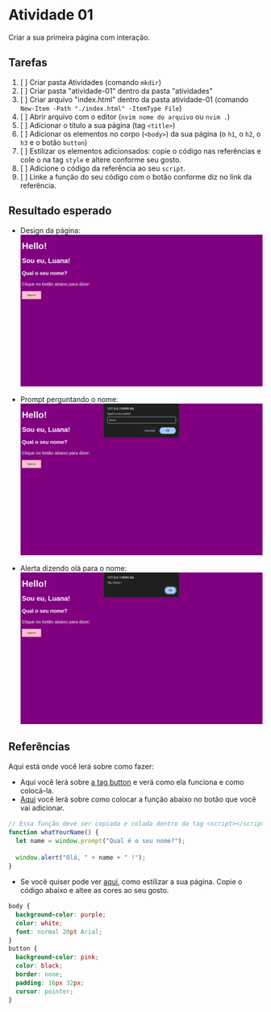 # Atividade 01

Criar a sua primeira página com interação.

## Tarefas

1. [ ] Criar pasta Atividades (comando `mkdir`)
2. [ ] Criar pasta "atividade-01" dentro da pasta "atividades"
3. [ ] Criar arquivo "index.html" dentro da pasta atividade-01 (comando `New-Item -Path "./index.html" -ItemType File`)
4. [ ] Abrir arquivo com o editor (`nvim nome do arquivo` ou `nvim .`)
5. [ ] Adicionar o título a sua página (tag `<title>`)
6. [ ] Adicionar os elementos no corpo (`<body>`) da sua página (o `h1`, o `h2`, o `h3` e o botão `button`)
7. [ ] Estilizar os elementos adicionsados: copie o código nas referências e cole o na tag `style` e altere conforme seu gosto.
8. [ ] Adicione o código da referência ao seu `script`.
9. [ ] Linke a função do seu código com o botão conforme diz no link da referência.

## Resultado esperado

- Design da página:
  ![design da pagina](./assets/page.png)

- Prompt perguntando o nome:
  ![prompt](./assets/prompt.png)

- Alerta dizendo olá para o nome:
  ![alert](./assets/result-alert.png)

## Referências

Aqui está onde você lerá sobre como fazer:

- Aqui você lerá sobre [a tag button](https://www.w3schools.com/tags/tag_button.asp) e verá como ela funciona e como colocá-la.
- [Aqui](https://www.w3schools.com/tags/ev_onclick.asp) você lerá sobre como colocar a função abaixo no botão que você vai adicionar.

```javascript
// Essa função deve ser copiada e colada dentro da tag <script></script> no seu HTML.
function whatYourName() {
  let name = window.prompt("Qual é o seu nome?");

  window.alert("Olá, " + name + " !");
}
```

- Se você quiser pode ver [aqui](https://www.w3schools.com/css/default.asp), como estilizar a sua página. Copie o código abaixo e altee as cores ao seu gosto.

```css
body {
  background-color: purple;
  color: white;
  font: normal 20pt Arial;
}
button {
  background-color: pink;
  color: black;
  border: none;
  padding: 16px 32px;
  cursor: pointer;
}
```
